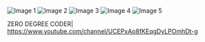 ![Image 1](./a%20(1).png)
![Image 2](./a%20(2).png)
![Image 3](./a%20(3).png)
![Image 4](./a%20(4).png)
![Image 5](./a%20(5).png)

ZERO DEGREE CODER|
https://www.youtube.com/channel/UCEPxAo8fKEqgDyLPOmhDt-g